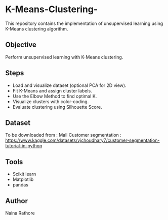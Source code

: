 # K-Means-Clustering-
This repository contains the implementation of unsupervised learning using K-Means clustering algorithm.

## Objective
Perform unsupervised learning with K-Means clustering.

## Steps
- Load and visualize dataset (optional PCA for 2D view).
- Fit K-Means and assign cluster labels.
- Use the Elbow Method to find optimal K.
- Visualize clusters with color-coding.
- Evaluate clustering using Silhouette Score.

## Dataset
To be downloaded from : Mall Customer segmentation : https://www.kaggle.com/datasets/vjchoudhary7/customer-segmentation-tutorial-in-python

## Tools
- Scikit learn
- Matplotlib
- pandas

## Author
Naina Rathore

